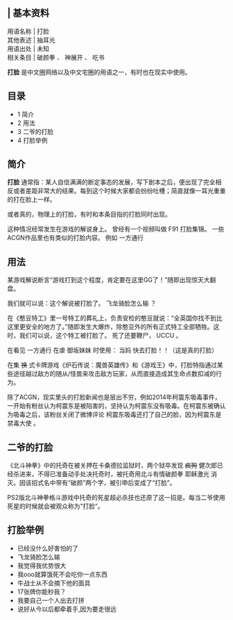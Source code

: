 |  **基本资料**  
---  
用语名称  |  打脸   
其他表述  |  抽耳光   
用语出处  |  未知   
相关条目  |  破颜拳  、  神展开  、  吃书   
  
**打脸** 是中文圈网络以及中文宅圈的用语之一，有时也在现实中使用。

##  目录

  * 1  简介 
  * 2  用法 
  * 3  二爷的打脸 
  * 4  打脸举例 

##  简介

**打脸**
通常指：某人自信满满的断定事态的发展，写下剧本之后，便出现了完全相反或者差距非常大的结果。每到这个时候大家都会纷纷吐槽；简直就像一耳光重重的打在脸上一样。

或者真的，物理上的打脸，有时和本条目指的打脸同时出现。

这种情况经常发生在游戏的解说身上。  曾经有一个视频叫做  F91  打脸集锦。  一些ACGN作品里也有类似的打脸内容。  例如  一方通行

##  用法

某游戏解说断言“游戏打到这个程度，肯定要在这里GG了！”随即出现惊天大翻盘。

我们就可以说：这个解说被打脸了。  飞龙骑脸怎么输  ？

在《憨豆特工》里一号特工的葬礼上，负责安检的憨豆就说：“全英国你找不到比这里更安全的地方了。”随即发生大爆炸，除憨豆外的所有正式特工全部牺牲。这时，我们可以说，这个特工被打脸了。
死了还要鞭尸，  UCCU  。

在看见  一方通行  在虐  御坂妹妹  时使用：  当妈  快去打脸！！（这是真的打脸）

在集 ~~换~~
式卡牌游戏《炉石传说：魔兽英雄传》和《游戏王》中，打脸特指通过某些途径越过敌方的随从/怪兽来攻击敌方玩家，从而直接造成其生命点数扣减的行为。

除了ACGN，现实里头的打脸新闻也是层出不穷，例如2014年柯震东吸毒事件，一开始有粉丝认为柯震东是被陷害的，坚持认为柯震东没有吸毒。在柯震东被确认为吸毒之后，该粉丝关闭了微博评论
柯震东吸毒还打了自己的脸，因为柯震东是禁毒大使  。

##  二爷的打脸

《北斗神拳》中的托奇在被关押在卡桑德拉监狱时，两个狱卒发现 ~~疯狗~~ 健次郎已经杀进来，不得已准备动手处决托奇时，被托奇用北斗有情破颜拳  耶稣激光
消灭。因该招式名中带有“破颜”两个字，被引申后变成了“打脸”。

PS2版北斗神拳格斗游戏中托奇的死星超必杀技也还原了这一招是。每当二爷使用死星的时候就会被观众称为“打脸”。

##  打脸举例

  * 已经没什么好害怕的了 
  * 飞龙骑脸怎么输 
  * 我觉得我优势很大 
  * 我ooo就算饿死不会吃你一点东西 
  * 牛战士从不会摘下他的面具 
  * 17张牌你能秒我？ 
  * 我要自己一个人出去打拼 
  * 说好从今以后都牵着手,因为要走很远 

